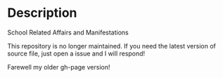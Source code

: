 # Description
School Related Affairs and Manifestations

This repository is no longer maintained. If you need the latest version of source file, just open a issue and I will respond!

Farewell my older gh-page version!
